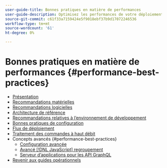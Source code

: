 ```yaml
---
user-guide-title: Bonnes pratiques en matière de performances
user-guide-description: Optimisez les performances de votre déploiement en production Adobe Commerce ou Magento Open Source à l’aide de nos recommandations.
source-git-commit: c61f33a7159424e5f9018ebf37b9d17072246536
workflow-type: tm+mt
source-wordcount: '61'
ht-degree: 0%

---
```



# Bonnes pratiques en matière de performances {#performance-best-practices}

- [Présentation](overview.md)
- [Recommandations matérielles](hardware.md)
- [Recommandations logicielles](software.md)
- [Architecture de référence](reference-architecture.md)
- [Recommandations relatives à l’environnement de développement](development-environment.md)
- [Bonnes pratiques de configuration](configuration.md)
- [Flux de déploiement](deployment-flow.md)
- [Traitement des commandes à haut débit](high-throughput-order-processing.md)
- Concepts avancés {#performance-best-practices}
   - [Configuration avancée](advanced-setup.md)
   - [Avancé [!DNL JavaScript] regroupement](advanced-js-bundling.md)
   - [Serveur d’applications pour les API GraphQL](application-server.md)
- [Revenir aux guides opérationnels](https://experienceleague.adobe.com/docs/commerce-operations/operational-guides/home.html)
